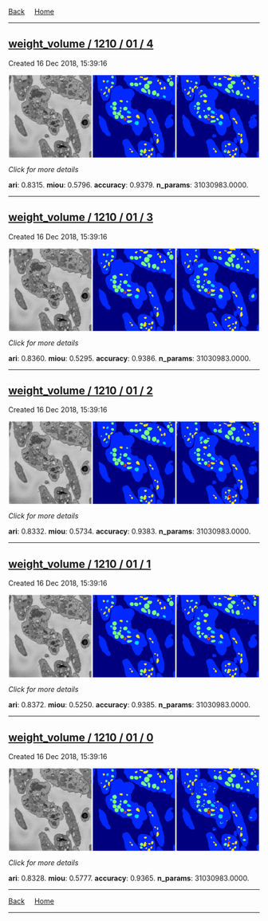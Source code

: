 
[Back](..)&nbsp;&nbsp;&nbsp;&nbsp;&nbsp;[Home](https://leapmanlab.github.io/snapshots)

---

<div class="summary"><a href="4"><h2>weight_volume / 1210 / 01 / 4</h2></a><p>Created 16 Dec 2018, 15:39:16
</p><a href="4"><img src="4/media/summary.png" align="center"></a><p>
<i>Click for more details</i>
</p></div>

**ari**: 0.8315. **miou**: 0.5796. **accuracy**: 0.9379. **n_params**: 31030983.0000. 

---

<div class="summary"><a href="3"><h2>weight_volume / 1210 / 01 / 3</h2></a><p>Created 16 Dec 2018, 15:39:16
</p><a href="3"><img src="3/media/summary.png" align="center"></a><p>
<i>Click for more details</i>
</p></div>

**ari**: 0.8360. **miou**: 0.5295. **accuracy**: 0.9386. **n_params**: 31030983.0000. 

---

<div class="summary"><a href="2"><h2>weight_volume / 1210 / 01 / 2</h2></a><p>Created 16 Dec 2018, 15:39:16
</p><a href="2"><img src="2/media/summary.png" align="center"></a><p>
<i>Click for more details</i>
</p></div>

**ari**: 0.8332. **miou**: 0.5734. **accuracy**: 0.9383. **n_params**: 31030983.0000. 

---

<div class="summary"><a href="1"><h2>weight_volume / 1210 / 01 / 1</h2></a><p>Created 16 Dec 2018, 15:39:16
</p><a href="1"><img src="1/media/summary.png" align="center"></a><p>
<i>Click for more details</i>
</p></div>

**ari**: 0.8372. **miou**: 0.5250. **accuracy**: 0.9385. **n_params**: 31030983.0000. 

---

<div class="summary"><a href="0"><h2>weight_volume / 1210 / 01 / 0</h2></a><p>Created 16 Dec 2018, 15:39:16
</p><a href="0"><img src="0/media/summary.png" align="center"></a><p>
<i>Click for more details</i>
</p></div>

**ari**: 0.8328. **miou**: 0.5777. **accuracy**: 0.9365. **n_params**: 31030983.0000. 

---

[Back](..)&nbsp;&nbsp;&nbsp;&nbsp;&nbsp;[Home](https://leapmanlab.github.io/snapshots)

---